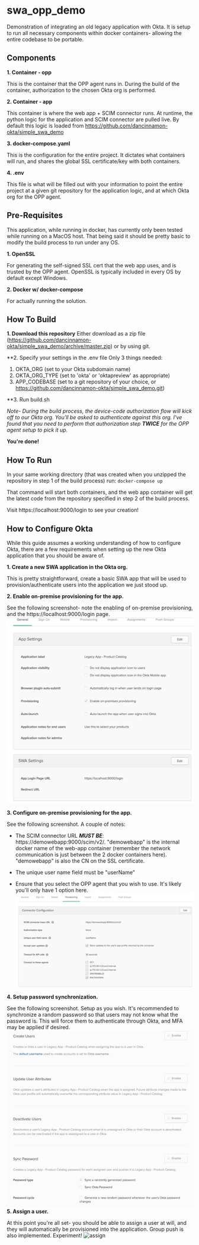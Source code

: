 # swa_opp_demo
Demonstration of integrating an old legacy application with Okta.  It is setup to run all necessary components within docker containers- allowing the entire codebase to be portable.

## Components
**1. Container - opp**

   This is the container that the OPP agent runs in.  During the build of the container, authorization to the chosen Okta org is performed.
   
**2. Container - app**

   This container is where the web app + SCIM connector runs.  At runtime, the python logic for the application and SCIM connector are pulled live. By default this logic is loaded from https://github.com/dancinnamon-okta/simple_swa_demo
   
**3. docker-compose.yaml**

   This is the configuration for the entire project.  It dictates what containers will run, and shares the global SSL certificate/key with both containers.
   
**4. .env**

   This file is what will be filled out with your information to point the entire project at a given git repository for the application logic, and at which Okta org for the OPP agent.

## Pre-Requisites
This application, while running in docker, has currently only been tested while running on a MacOS host.  That being said it should be pretty basic to modify the build process to run under any OS.

**1. OpenSSL**

   For generating the self-signed SSL cert that the web app uses, and is trusted by the OPP agent.  OpenSSL is typically included in every OS by default except Windows.
   
**2. Docker w/ docker-compose**

   For actually running the solution.

## How To Build

**1. Download this repository**
    Either download as a zip file (https://github.com/dancinnamon-okta/simple_swa_demo/archive/master.zip) or by using git.
    
**2. Specify your settings in the .env file
   Only 3 things needed:
   1. OKTA_ORG (set to your Okta subdomain name)
   2. OKTA_ORG_TYPE (set to 'okta' or 'oktapreview' as appropriate)
   3. APP_CODEBASE (set to a git repository of your choice, or https://github.com/dancinnamon-okta/simple_swa_demo.git)
   
**3. Run build.sh

*Note- During the build process, the device-code authorization flow will kick off to our Okta org.  You'll be asked to authenticate against this org.  I've found that you need to perform that authorization step **TWICE** for the OPP agent setup to pick it up.*

**You're done!**

## How To Run
In your same working directory (that was created when you unzipped the repository in step 1 of the build process) run:
`docker-compose up`

That command will start both containers, and the web app container will get the latest code from the repository specified in step 2 of the build process.

Visit https://localhost:9000/login to see your creation!

## How to Configure Okta
While this guide assumes a working understanding of how to configure Okta, there are a few requirements when setting up the new Okta application that you should be aware of.

**1. Create a new SWA application in the Okta org.**

This is pretty straightforward, create a basic SWA app that will be used to provision/authenticate users into the application we just stood up.

**2. Enable on-premise provisioning for the app.**

See the following screenshot- note the enabling of on-premise provisioning, and the https://localhost:9000/login page.
![General Example](https://github.com/dancinnamon-okta/swa_opp_demo/blob/master/readme_images/swa_app_general.jpg "Example general tab")

**3. Configure on-premise provisioning for the app.**

See the following screenshot.  A couple of notes:
* The SCIM connector URL ***MUST BE***: https://demowebapp:9000/scim/v2/. "demowebapp" is the internal docker name of the web-app container (remember the network communication is just between the 2 docker containers here).  "demowebapp" is also the CN on the SSL certificate.

* The unique user name field must be "userName"

* Ensure that you select the OPP agent that you wish to use.  It's likely you'll only have 1 option here.
![provisioning example 1](https://github.com/dancinnamon-okta/swa_opp_demo/blob/master/readme_images/swa_app_provisioning.jpg "Example provisioning tab")

**4. Setup password synchronization.**

See the following screenshot.  Setup as you wish.  It's recommended to synchronize a random password so that users may not know what the password is.  This will force them to authenticate through Okta, and MFA may be applied if desired.
![provisioning example 2](https://github.com/dancinnamon-okta/swa_opp_demo/blob/master/readme_images/swa_app_provisioning2.jpg "Example provisioning tab 2")
**5. Assign a user.**

At this point you're all set- you should be able to assign a user at will, and they will automatically be provisioned into the application.  Group push is also implemented.  Experiment!
![assign](https://github.com/dancinnamon-okta/swa_opp_demo/blob/master/readme_images/assignments.jpg "Example assignments tab")
